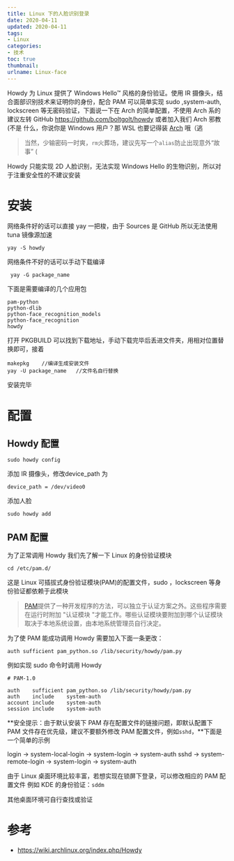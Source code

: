 ```yaml
---
title: Linux 下的人脸识别登录
date: 2020-04-11
updated: 2020-04-11
tags: 
- Linux
categories: 
- 技术
toc: true
thumbnail:
urlname: Linux-face
---
```

Howdy 为 Linux 提供了 Windows Hello™ 风格的身份验证。<!--more-->使用 IR 摄像头，结合面部识别技术来证明你的身份，配合 PAM 可以简单实现 sudo ,system-auth, lockscreen 等无密码验证，下面说一下在 Arch 的简单配置，不使用 Arch 系的建议左转 GitHub https://github.com/boltgolt/howdy 或者加入我们 Arch 邪教 (不是
什么，你说你是 Windows 用户？那 WSL 也要记得装 [Arch](https://github.com/yuk7/ArchWSL/releases) 哦（逃

> 当然，少输密码一时爽，`rm`火葬场，建议先写一个`alias`防止出现意外“故事” (

Howdy 只能实现 2D 人脸识别，无法实现 Windows Hello 的生物识别，所以对于注重安全性的不建议安装

# 安装

网络条件好的话可以直接 yay 一把梭，由于 Sources 是 GitHub 所以无法使用 tuna 镜像源加速

```shell
yay -S howdy
```

网络条件不好的话可以手动下载编译

```shell
 yay -G package_name
```

下面是需要编译的几个应用包

```shell
pam-python                       
python-dlib               
python-face_recognition_models  
python-face_recognition     
howdy
```

打开 PKGBUILD 可以找到下载地址，手动下载完毕后丢进文件夹，用相对位置替换即可，接着

```shell
makepkg    //编译生成安装文件
yay -U package_name   //文件名自行替换
```

安装完毕

# 配置

## Howdy 配置

```shell
sudo howdy config
```

添加 IR 摄像头，修改device_path 为

```shell
device_path = /dev/video0
```

添加人脸

```shell
sudo howdy add
```

## PAM 配置

为了正常调用 Howdy 我们先了解一下 Linux 的身份验证模块

```shell
cd /etc/pam.d/
```

这是 Linux 可插拔式身份验证模块(PAM)的配置文件，sudo ，lockscreen 等身份验证都依赖于此模块

> [PAM](https://wiki.archlinux.org/index.php/PAM)提供了一种开发程序的方法，可以独立于认证方案之外。这些程序需要在运行时附加 "认证模块 "才能工作。哪些认证模块要附加到哪个认证模块取决于本地系统设置，由本地系统管理员自行决定。

为了使 PAM 能成功调用 Howdy 需要加入下面一条更改：

```shell
auth sufficient pam_python.so /lib/security/howdy/pam.py
```

例如实现 sudo 命令时调用 Howdy 

```shell
# PAM-1.0

auth    sufficient pam_python.so /lib/security/howdy/pam.py
auth    include    system-auth
account include    system-auth
session include    system-auth
```

**安全提示：由于默认安装下 PAM 存在配置文件的链接问题，即默认配置下 PAM 文件存在优先级，建议不要额外修改 PAM 配置文件，例如`sshd`，**下面是一个简单的示例



login -> system-local-login -> system-login -> system-auth
sshd -> system-remote-login -> system-login -> system-auth



由于 Linux 桌面环境比较丰富，若想实现在锁屏下登录，可以修改相应的 PAM 配置文件
例如 KDE 的身份验证：`sddm`

其他桌面环境可自行查找或验证
# 参考
 - https://wiki.archlinux.org/index.php/Howdy